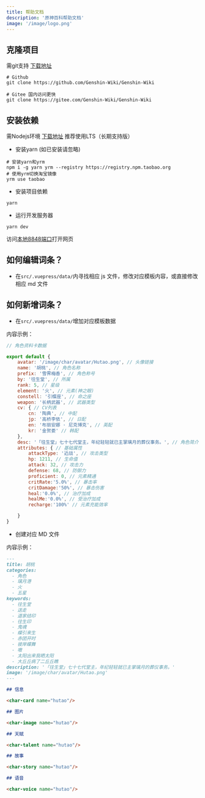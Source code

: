```yaml
---
title: 帮助文档
description: '原神百科帮助文档'
image: '/image/logo.png'
---
```


## 克隆项目

需git支持 [下载地址](https://git-scm.com/download/)

```shell
# Github
git clone https://github.com/Genshin-Wiki/Genshin-Wiki

# Gitee 国内访问更快
git clone https://gitee.com/Genshin-Wiki/Genshin-Wiki
```

## 安装依赖

需Nodejs环境 [下载地址](https://nodejs.org/zh-cn/) 推荐使用LTS（长期支持版）

- 安装yarn (如已安装请忽略)

```shell
# 安装yarn和yrm
npm i -g yarn yrm --registry https://registry.npm.taobao.org
# 使用yrm切换淘宝镜像
yrm use taobao
```

- 安装项目依赖

```shell
yarn
```

- 运行开发服务器

```shell
yarn dev
```

访问[本地8848端口](http://localhost:8848)打开网页

## 如何编辑词条？

- 在`src/.vuepress/data/`内寻找相应 js 文件，修改对应模板内容，或直接修改相应 md 文件

## 如何新增词条？

- 在`src/.vuepress/data/`增加对应模板数据

内容示例：

```javascript
// 角色资料卡数据

export default {
    avatar: '/image/char/avatar/Hutao.png', // 头像链接
    name: '胡桃', // 角色名称
    prefix: '雪霁梅香', // 角色称号
    by: '往生堂', // 所属
    rank: 5, // 星级
    element: '火', // 元素(神之眼)
    constell: '引蝶座', // 命之座
    weapon: '长柄武器', // 武器类型
    cv: { // CV列表
        cn: '陶典', // 中配
        jp: '高桥李依', // 日配
        en: '布丽安娜 · 尼克博克', // 英配
        kr: '金贺娄' // 韩配
    },
    desc: '「往生堂」七十七代堂主，年纪轻轻就已主掌璃月的葬仪事务。', // 角色简介
    attributes: { // 基础属性
        attackType: '近战', // 攻击类型
        hp: 1211, // 生命值
        attack: 32, // 攻击力
        defense: 68, // 防御力
        proficient: 0, // 元素精通
        critRate:'5.0%', // 暴击率
        critDamage:'50%', // 暴击伤害
        heal:'0.0%', // 治疗加成
        healMe:'0.0%', // 受治疗加成
        recharge:'100%' // 元素充能效率     

    }
}
```

- 创建对应 MD 文件

内容示例：

```markdown
---
title: 胡桃
categories:
  - 角色
  - 璃月港
  - 火
  - 五星
keywords:
  - 往生堂
  - 送走
  - 道家结印
  - 往生印
  - 鬼魂
  - 蝶引来生
  - 赤团开时
  - 彼岸蝶舞
  - 嗷
  - 太阳出来我晒太阳
  - 大丘丘病了二丘丘瞧
description: '「往生堂」七十七代堂主，年纪轻轻就已主掌璃月的葬仪事务。'
image: '/image/char/avatar/Hutao.png'
---

## 信息

<char-card name="hutao"/>

## 图片

<char-image name="hutao"/>

## 天赋

<char-talent name="hutao"/>

## 故事

<char-story name="hutao"/>

## 语音

<char-voice name="hutao"/>

```
